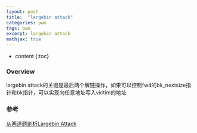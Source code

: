 ```yaml
---
layout: post
title:  "largebin attack"
categories: pwn
tags: pwn 
excerpt: largebin attack
mathjax: true
---
```


* content
{:toc}

### Overview

largebin attack的关键是最后两个解链操作，如果可以控制fwd的bk_nextsize指针和bk指针，可以实现向任意地址写入victim的地址

### 参考

[从两道题剖析Largebin Attack](https://www.freebuf.com/articles/system/209096.html)

